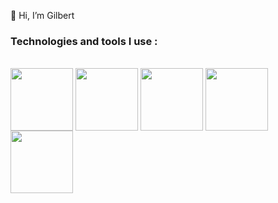 👋 Hi, I’m Gilbert

### Technologies and tools I use :

<div style="dispaly: inline_block"><br/>
    <img align="center" width="100" height="100" src="https://cdn.jsdelivr.net/gh/devicons/devicon@latest/icons/java/java-original.svg"/> 
    <img align="center" width="100" height="100" src="https://cdn.jsdelivr.net/gh/devicons/devicon@latest/icons/git/git-original.svg" />
    <img align="center" width="100" height="100" src="https://cdn.jsdelivr.net/gh/devicons/devicon@latest/icons/python/python-original.svg" />
    <img align="center" width="100" height="100" src="https://cdn.jsdelivr.net/gh/devicons/devicon@latest/icons/mysql/mysql-original-wordmark.svg" />
    <img align="center" width="100" height="100" src="https://cdn.jsdelivr.net/gh/devicons/devicon@latest/icons/eclipse/eclipse-original-wordmark.svg" />
   
        

